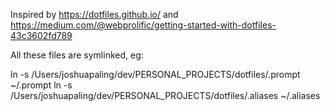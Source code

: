 Inspired by https://dotfiles.github.io/ and https://medium.com/@webprolific/getting-started-with-dotfiles-43c3602fd789

All these files are symlinked, eg:

ln -s /Users/joshuapaling/dev/PERSONAL_PROJECTS/dotfiles/.prompt ~/.prompt
ln -s /Users/joshuapaling/dev/PERSONAL_PROJECTS/dotfiles/.aliases ~/.aliases